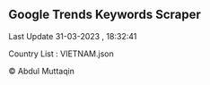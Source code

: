 

## Google Trends Keywords Scraper 
 
Last Update 31-03-2023 , 18:32:41

Country List :
VIETNAM.json



© Abdul Muttaqin 

